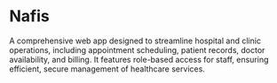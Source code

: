 # Nafis
A comprehensive web app designed to streamline hospital and clinic operations, including appointment scheduling, patient records, doctor availability, and billing. It features role-based access for staff, ensuring efficient, secure management of healthcare services.

